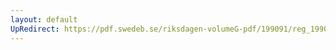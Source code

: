 ```yaml
---
layout: default
UpRedirect: https://pdf.swedeb.se/riksdagen-volumeG-pdf/199091/reg_199091_UU/reg_199091_UU_0009.pdf
---
```

